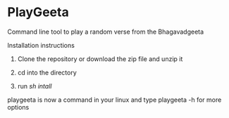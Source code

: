 # PlayGeeta
Command line tool to play a random verse from the Bhagavadgeeta

Installation instructions
  1. Clone the repository or download the zip file and unzip it 
  2. cd into the directory
 
  3. run *sh intall*

playgeeta is now a command in your linux and type playgeeta -h for more options

